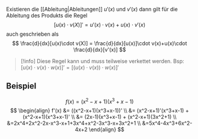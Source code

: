 Existieren die [[Ableitung|Ableitungen]] $u'(x)$ und $v'(x)$ dann gilt für die Ableitung des Produkts die Regel
$$
[u(x)\cdot v(X)]' = u'(x)\cdot v(x)+u(x)\cdot v'(x)
$$
auch geschrieben als
$$
\frac{d}{dx}[u(x)\cdot v(X)] = \frac{d}{dx}[u(x)]\cdot v(x)+u(x)\cdot \frac{d}{dx}[v'(x)]
$$
>[!info]
>Diese Regel kann und muss teilweise verkettet werden.
>Bsp: $[u(x)\cdot v(x)\cdot w(x)]' = [(u(x)\cdot v(x)) \cdot w(x)]'$

## Beispiel
$$
f(x) = (x^2-x+1)(x^3+x-1)
$$
$$
\begin{align}
f'(x) &= ((x^2-x+1)(x^3+x-1))' \\
&= (x^2-x+1)'(x^3+x-1) + (x^2-x+1)(x^3+x-1)' \\
&= (2x-1)(x^3+x-1) + (x^2-x+1)(3x^2+1) \\
&=2x^4+2x^2-2x-x^3-x+1+3x^4+x^2-3x^3-x+3x^2+1 \\
&=5x^4-4x^3+6x^2-4x+2
\end{align}
$$
